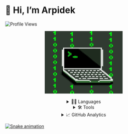 # 👋 Hi, I’m Arpidek
![Profile Views](https://komarev.com/ghpvc/?username=arpidek)

<p align="center">
  <img width="250px" height="200px" src="./img/0101.gif" />
</p>

<details align="center">
  <summary>👨‍💻 Languages</summary>
  <h3>Languages</h3>
  <div>
    <img width="50px" height="50px" src="https://cdn.jsdelivr.net/gh/devicons/devicon/icons/java/java-original-wordmark.svg" />
    <img width="50px" height="50px" src="https://cdn.jsdelivr.net/gh/devicons/devicon/icons/cplusplus/cplusplus-original.svg" />
    <img width="50px" height="50px" src="https://cdn.jsdelivr.net/gh/devicons/devicon/icons/csharp/csharp-original.svg" />
    <img width="50px" height="50px" src="https://cdn.jsdelivr.net/gh/devicons/devicon/icons/python/python-original.svg" />
    <img width="50px" height="50px" src="https://cdn.jsdelivr.net/gh/devicons/devicon/icons/javascript/javascript-original.svg" />
    <img width="50px" height="50px" src="https://cdn.jsdelivr.net/gh/devicons/devicon/icons/haskell/haskell-original.svg" />
    <img width="50px" height="50px" src="https://cdn.jsdelivr.net/gh/devicons/devicon/icons/rust/rust-plain.svg" />
    <img width="50px" height="50px" src="https://cdn.jsdelivr.net/gh/devicons/devicon/icons/php/php-original.svg" />
    <img width="50px" height="50px" src="https://cdn.jsdelivr.net/gh/devicons/devicon/icons/html5/html5-original.svg" />
    <img width="50px" height="50px" src="https://cdn.jsdelivr.net/gh/devicons/devicon/icons/css3/css3-original.svg" />
    <img width="50px" height="50px" src="https://cdn.jsdelivr.net/gh/devicons/devicon/icons/perl/perl-original.svg" />
  </div>
</details>

<details align="center">
  <summary>🛠️ Tools</summary>
  <h3>Tools</h3>
  <div>
    <h4>Here are some tools I use in my daily life</h4>
  </div>
</details>

<details align="center">
  <summary>📈 GitHub Analytics</summary>
  <h3>GitHub Analytics</h3>
  <div>
    <a href="https://github.com/Arpidek" />
    <img height="150px" src="https://github-readme-stats.vercel.app/api?username=Arpidek&show_icons=true&theme=dark" />
    <img height="150px" src="https://github-readme-stats.vercel.app/api/top-langs/?username=Arpidek&theme=dark" />
  </div>
</details>

![Snake animation](https://github.com/Arpidek/Arpidek/blob/output/github-contribution-grid-snake.svg)
